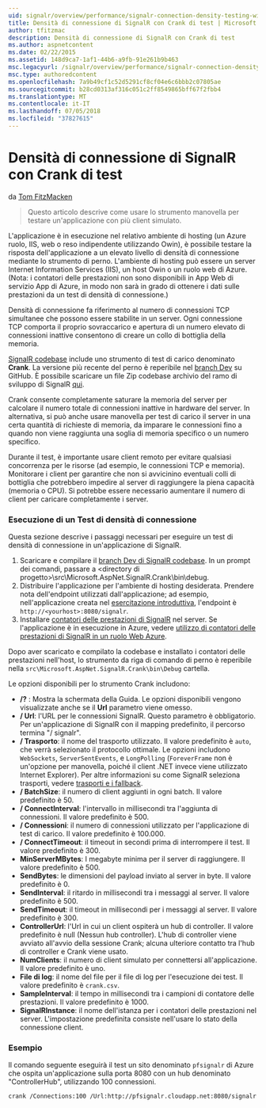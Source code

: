 ```yaml
---
uid: signalr/overview/performance/signalr-connection-density-testing-with-crank
title: Densità di connessione di SignalR con Crank di test | Microsoft Docs
author: tfitzmac
description: Densità di connessione di SignalR con Crank di test
ms.author: aspnetcontent
ms.date: 02/22/2015
ms.assetid: 148d9ca7-1af1-44b6-a9fb-91e261b9b463
msc.legacyurl: /signalr/overview/performance/signalr-connection-density-testing-with-crank
msc.type: authoredcontent
ms.openlocfilehash: 7a9b49cf1c52d5291cf8cf04e6c6bbb2c07805ae
ms.sourcegitcommit: b28cd0313af316c051c2ff8549865bff67f2fbb4
ms.translationtype: MT
ms.contentlocale: it-IT
ms.lasthandoff: 07/05/2018
ms.locfileid: "37827615"
---
```

<a name="signalr-connection-density-testing-with-crank"></a>Densità di connessione di SignalR con Crank di test
====================
da [Tom FitzMacken](https://github.com/tfitzmac)

> Questo articolo descrive come usare lo strumento manovella per testare un'applicazione con più client simulato.


L'applicazione è in esecuzione nel relativo ambiente di hosting (un Azure ruolo, IIS, web o reso indipendente utilizzando Owin), è possibile testare la risposta dell'applicazione a un elevato livello di densità di connessione mediante lo strumento di perno. L'ambiente di hosting può essere un server Internet Information Services (IIS), un host Owin o un ruolo web di Azure. (Nota: i contatori delle prestazioni non sono disponibili in App Web di servizio App di Azure, in modo non sarà in grado di ottenere i dati sulle prestazioni da un test di densità di connessione.)

Densità di connessione fa riferimento al numero di connessioni TCP simultanee che possono essere stabilite in un server. Ogni connessione TCP comporta il proprio sovraccarico e apertura di un numero elevato di connessioni inattive consentono di creare un collo di bottiglia della memoria.

[SignalR codebase](https://github.com/signalr/signalr) include uno strumento di test di carico denominato **Crank**. La versione più recente del perno è reperibile nel [branch Dev](https://github.com/SignalR/signalr/tree/dev) su GitHub. È possibile scaricare un file Zip codebase archivio del ramo di sviluppo di SignalR [qui](https://github.com/SignalR/SignalR/archive/dev.zip).

Crank consente completamente saturare la memoria del server per calcolare il numero totale di connessioni inattive in hardware del server. In alternativa, si può anche usare manovella per test di carico il server in una certa quantità di richieste di memoria, da imparare le connessioni fino a quando non viene raggiunta una soglia di memoria specifico o un numero specifico.

Durante il test, è importante usare client remoto per evitare qualsiasi concorrenza per le risorse (ad esempio, le connessioni TCP e memoria). Monitorare i client per garantire che non si avvicinino eventuali colli di bottiglia che potrebbero impedire al server di raggiungere la piena capacità (memoria o CPU). Si potrebbe essere necessario aumentare il numero di client per caricare completamente i server.

### <a name="running-a-connection-density-test"></a>Esecuzione di un Test di densità di connessione

Questa sezione descrive i passaggi necessari per eseguire un test di densità di connessione in un'applicazione di SignalR.

1. Scaricare e compilare il [branch Dev di SignalR codebase](https://github.com/SignalR/SignalR/archive/dev.zip). In un prompt dei comandi, passare a &lt;directory di progetto&gt;\src\Microsoft.AspNet.SignalR.Crank\bin\debug.
2. Distribuire l'applicazione per l'ambiente di hosting desiderata. Prendere nota dell'endpoint utilizzati dall'applicazione; ad esempio, nell'applicazione creata nel [esercitazione introduttiva](../getting-started/tutorial-getting-started-with-signalr.md), l'endpoint è `http://<yourhost>:8080/signalr`.
3. Installare [contatori delle prestazioni di SignalR](signalr-performance.md#perfcounters) nel server. Se l'applicazione è in esecuzione in Azure, vedere [utilizzo di contatori delle prestazioni di SignalR in un ruolo Web Azure](using-signalr-performance-counters-in-an-azure-web-role.md).

Dopo aver scaricato e compilato la codebase e installato i contatori delle prestazioni nell'host, lo strumento da riga di comando di perno è reperibile nella `src\Microsoft.AspNet.SignalR.Crank\bin\Debug` cartella.

Le opzioni disponibili per lo strumento Crank includono:

- **/?** : Mostra la schermata della Guida. Le opzioni disponibili vengono visualizzate anche se il **Url** parametro viene omesso.
- **/ Url**: l'URL per le connessioni SignalR. Questo parametro è obbligatorio. Per un'applicazione di SignalR con il mapping predefinito, il percorso termina "/ signalr".
- **/ Trasporto**: il nome del trasporto utilizzato. Il valore predefinito è `auto`, che verrà selezionato il protocollo ottimale. Le opzioni includono `WebSockets`, `ServerSentEvents`, e `LongPolling` (`ForeverFrame` non è un'opzione per manovella, poiché il client .NET invece viene utilizzato Internet Explorer). Per altre informazioni su come SignalR seleziona trasporti, vedere [trasporti e i fallback](../getting-started/introduction-to-signalr.md#transports).
- **/ BatchSize**: il numero di client aggiunti in ogni batch. Il valore predefinito è 50.
- **/ ConnectInterval**: l'intervallo in millisecondi tra l'aggiunta di connessioni. Il valore predefinito è 500.
- **/ Connessioni**: il numero di connessioni utilizzato per l'applicazione di test di carico. Il valore predefinito è 100.000.
- **/ ConnectTimeout**: il timeout in secondi prima di interrompere il test. Il valore predefinito è 300.
- **MinServerMBytes**: I megabyte minima per il server di raggiungere. Il valore predefinito è 500.
- **SendBytes**: le dimensioni del payload inviato al server in byte. Il valore predefinito è 0.
- **SendInterval**: il ritardo in millisecondi tra i messaggi al server. Il valore predefinito è 500.
- **SendTimeout**: il timeout in millisecondi per i messaggi al server. Il valore predefinito è 300.
- **ControllerUrl**: l'Url in cui un client ospiterà un hub di controller. Il valore predefinito è null (Nessun hub controller). L'hub di controller viene avviato all'avvio della sessione Crank; alcuna ulteriore contatto tra l'hub di controller e Crank viene usato.
- **NumClients**: il numero di client simulato per connettersi all'applicazione. Il valore predefinito è uno.
- **File di log**: il nome del file per il file di log per l'esecuzione dei test. Il valore predefinito è `crank.csv`.
- **SampleInterval**: il tempo in millisecondi tra i campioni di contatore delle prestazioni. Il valore predefinito è 1000.
- **SignalRInstance**: il nome dell'istanza per i contatori delle prestazioni nel server. L'impostazione predefinita consiste nell'usare lo stato della connessione client.

### <a name="example"></a>Esempio

Il comando seguente eseguirà il test un sito denominato `pfsignalr` di Azure che ospita un'applicazione sulla porta 8080 con un hub denominato "ControllerHub", utilizzando 100 connessioni.

`crank /Connections:100 /Url:http://pfsignalr.cloudapp.net:8080/signalr`
